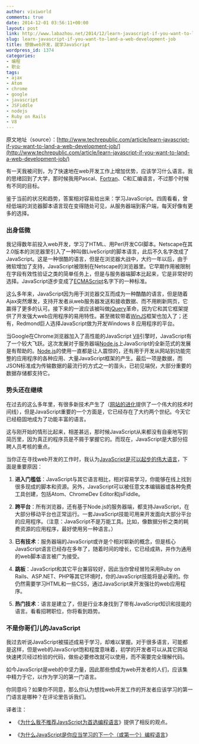 ```yaml
---
author: viviworld
comments: true
date: 2014-12-01 03:56:11+00:00
layout: post
link: http://www.labazhou.net/2014/12/learn-javascript-if-you-want-to-land-a-web-development-job/
slug: learn-javascript-if-you-want-to-land-a-web-development-job
title: 想做web开发，就学JavaScript
wordpress_id: 1374
categories:
- 编程
- 职业
tags:
- ajax
- Atom
- chrome
- google
- javascript
- JSFiddle
- nodejs
- Ruby on Rails
- V8
---
```


原文地址（source）：[http://www.techrepublic.com/article/learn-javascript-if-you-want-to-land-a-web-development-job/](http://www.techrepublic.com/article/learn-javascript-if-you-want-to-land-a-web-development-job/)

有一天我被问到，为了快速地在web开发工作上增加优势，应该学习什么语言。我的思绪回到了大学，那时候我用Pascal、[Fortran](http://www.techrepublic.com/resource-library/whitepapers/is-fortran-still-relevant-comparing-fortran-with-java-and-c/)、C和汇编语言，不过那个时候有不同的目标。

鉴于当前的状况和趋势，答案相对容易给出来：学习JavaScript。四周看看，曾经低端的浏览器脚本语言现在变得随处可见，从服务器端到客户端，每天好像有更多的选择。


### 出身低微


我记得数年前投入web开发，学习了HTML、用Perl开发CGI脚本。Netscape在其2.0版本的浏览器里引入了一种叫做LiveScript的脚本语言，此后不久名字改成了JavaScript。这是一种很酷的语言，但是在浏览器大战中，大约一年以后，由于微软增加了支持，JavaScript被限制在Netscape的浏览器里。它早期作用被限制在字段有效性验证之类的简单任务上，但是与服务器端脚本比起来，它是非常好的选择。JavaScript逐步变成了[ECMAScript](http://www.ecmascript.org/)名字下的一种标准。

这么多年来，JavaScript因为用于浏览器交互而成为一种酷酷的语言，但是随着Ajax突然爆发，支持开发者从web服务器发送和接收数据、而不用刷新网页，它赢得了更多的认可。接下来的一波应该被叫做[jQuery](http://www.techrepublic.com/article/free-jquery-and-javascript-resources-you-cant-afford-to-ignore/)革命，因为它和其它框架提供了开发强大web应用程序的易用特性。甚至微软带着[WinJS](http://www.techrepublic.com/article/winjs-3-0-demands-attention-when-building-cross-platform-web-apps/)框架也加入了；还有，Redmond巨人选择JavaScript做为开发Windows 8 应用程序的平台。

当Google在Chrome浏览器加入了高性能的JavaScript [V8](https://developers.google.com/v8/)引擎时，JavaScript有了一个较大飞跃。这次发展对于服务器端[Node.js](http://www.techrepublic.com/blog/software-engineer/take-your-javascript-skills-to-the-server-with-nodejs/)上JavaScript的全新范式的发展是有帮助的。[Node.js](http://www.labazhou.net/tag/nodejs/)的使用一直都是让人震惊的，还有用于开发从网站到功能完整的应用程序的各种应用、大量JavaScript框架的产生。最后一项是数据，而JSON标准成为传输数据的最流行的方式之一的苗头，已初见端倪，大部分重要的数据存储都支持它。


### 势头还在继续


在过去的这么多年里，有很多新技术产生了（[网站的进化](http://www.evolutionoftheweb.com/)提供了一个伟大的技术时间线），但是JavaScript重要的一个方面是，它已经存在了大约两个世纪。今天它已经稳固地成为了功能丰富的语言。

这与刚开始的情形比起来，相差甚远，那时候JavaScript从来都没有自豪地写到简历里，因为真正的程序员是不屑于掌握它的。而现在，JavaScript是大部分招聘人员考核的重点。

当你正在寻找web开发的工作时，我认为[JavaScript是可以起步的伟大语言](http://www.labazhou.net/2014/08/why-javascript-is-the-next-or-first-programming-language-you-should-learn/)，下面是重要原因：



	
  1. **进入门槛低**：JavaScript与其它语言相比，相对容易学习，你能够在线上找到很多现成的脚本和资源。另外，JavaScript可以被任意文本编辑器或各种免费工具创建，包括Atom、ChromeDev Editor和jsFiddle。

	
  2. **跨平台**：所有浏览器，还有基于Node.js的服务器端，都支持JavaScript，在大部分移动平台也正常运行。一套JavaScript技能可用来开发面向大部分平台的应用程序。（注意：JavaScript不是万能工具。比如，像数据分析之类的耗费资源的应用程序，最好使用另一种语言。）

	
  3. **已有技术**：服务器端的JavaScript或许是个相对崭新的概念，但是核心JavaScript语言已经存在多年了，随着时间的增长，它已经成熟，并作为通用的web脚本语言被广为接受。

	
  4. **跳板**：JavaScript和其它平台兼容较好，因此当你曾经冒险采用Ruby on Rails、ASP.NET、PHP等其它环境时，你的JavaScript技能将是必需的。你仍然需要学习HTML和一些CSS，通过JavaScript来开发强壮的web应用程序。

	
  5. **热门技术**：语言是建立了，但是行业本身找到了带有JavaScript知识和技能的语言。看看招聘职位，你将看到趋势。




### 不是你哥们儿的JavaScript


我过去听说JavaScript被描述成易于学习，却难以掌握。对于很多语言，可能都是这样，但是web的JavaScript饱和程度意味着，初学的开发者可以从其它网站快速拷贝经过检验的代码，做些必要修改就可以使用，而不需要完全理解代码。

如今JavaScript是web的中坚力量，因此那些想成为web开发者的人们，应该集中精力于它，以作为学习的第一门语言。

你同意吗？如果你不同意，那么你认为想找web开发工作的开发者应该学习的第一门语言是哪种？在评论里告诉我们。

译者注：



	
  * 《[为什么我不推荐JavsScript为首选编程语言](http://www.labazhou.net/2014/01/why-i-dont-suggest-javascript-first-programming-language/)》提供了相反的观点。

	
  * 《[为什么JavaScript是你应当学习的下一个（或第一个）编程语言](http://www.labazhou.net/2014/08/why-javascript-is-the-next-or-first-programming-language-you-should-learn/)》


